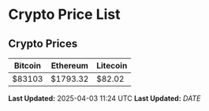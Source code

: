 # Crypto Price List

## Crypto Prices
| Bitcoin | Ethereum | Litecoin |
| ------- | -------- | -------- |
| $83103 | $1793.32 | $82.02 |
**Last Updated:** 2025-04-03 11:24 UTC
**Last Updated:** $DATE$
